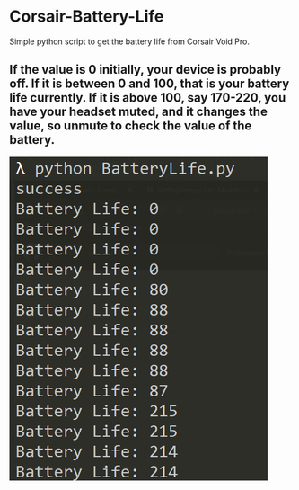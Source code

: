 # Corsair-Battery-Life
Simple python script to get the battery life from Corsair Void Pro.

## If the value is 0 initially, your device is probably off. If it is between 0 and 100, that is your battery life currently. If it is above 100, say 170-220, you have your headset muted, and it changes the value, so unmute to check the value of the battery.  
![](images/ReadmeImage.png)